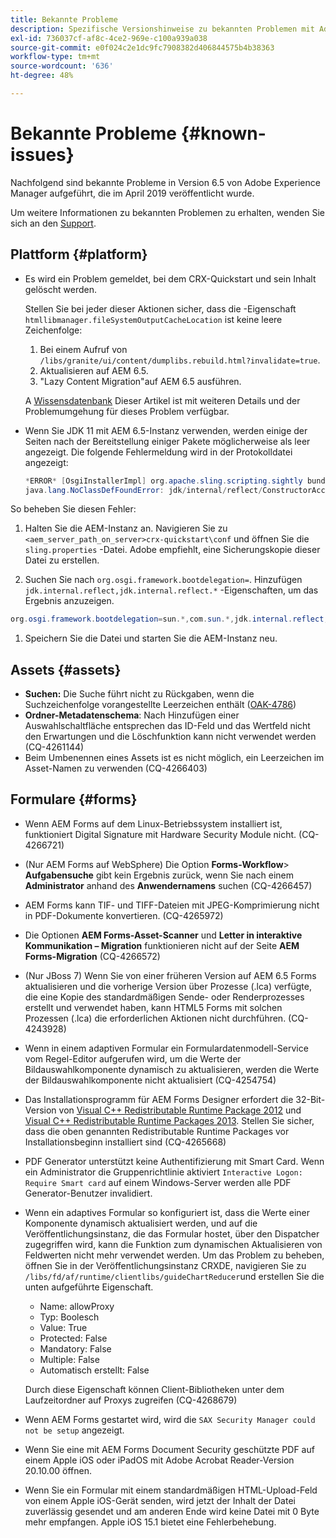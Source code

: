 ```yaml
---
title: Bekannte Probleme
description: Spezifische Versionshinweise zu bekannten Problemen mit Adobe Experience Manager 6.5
exl-id: 736037cf-af8c-4ce2-969e-c100a939a038
source-git-commit: e0f024c2e1dc9fc7908382d406844575b4b38363
workflow-type: tm+mt
source-wordcount: '636'
ht-degree: 48%

---
```


# Bekannte Probleme {#known-issues}

Nachfolgend sind bekannte Probleme in Version 6.5 von Adobe Experience Manager aufgeführt, die im April 2019 veröffentlicht wurde.

Um weitere Informationen zu bekannten Problemen zu erhalten, wenden Sie sich an den [Support](https://experienceleague.adobe.com/docs/experience-manager-cloud-service.html?lang=de).

## Plattform {#platform}

* Es wird ein Problem gemeldet, bei dem CRX-Quickstart und sein Inhalt gelöscht werden.

   Stellen Sie bei jeder dieser Aktionen sicher, dass die -Eigenschaft `htmllibmanager.fileSystemOutputCacheLocation` ist keine leere Zeichenfolge:

   1. Bei einem Aufruf von `/libs/granite/ui/content/dumplibs.rebuild.html?invalidate=true`.
   2. Aktualisieren auf AEM 6.5.
   3. &quot;Lazy Content Migration&quot;auf AEM 6.5 ausführen.

   A [Wissensdatenbank](https://helpx.adobe.com/experience-manager/kb/avoid-crx-quickstart-deletion-in-aem-6-5.html) Dieser Artikel ist mit weiteren Details und der Problemumgehung für dieses Problem verfügbar.

* Wenn Sie JDK 11 mit AEM 6.5-Instanz verwenden, werden einige der Seiten nach der Bereitstellung einiger Pakete möglicherweise als leer angezeigt. Die folgende Fehlermeldung wird in der Protokolldatei angezeigt:

   ```java
   *ERROR* [OsgiInstallerImpl] org.apache.sling.scripting.sightly bundle org.apache.sling.scripting.sightly:1.1.2.1_4_0 (558)[org.apache.sling.scripting.sightly.impl.engine.extension.use.JavaUseProvider(3345)] : Error during instantiation of the implementation object (java.lang.NoClassDefFoundError: jdk/internal/reflect/ConstructorAccessorImpl)
   java.lang.NoClassDefFoundError: jdk/internal/reflect/ConstructorAccessorImpl
   ```

So beheben Sie diesen Fehler:

1. Halten Sie die AEM-Instanz an. Navigieren Sie zu `<aem_server_path_on_server>crx-quickstart\conf` und öffnen Sie die `sling.properties` -Datei. Adobe empfiehlt, eine Sicherungskopie dieser Datei zu erstellen.

1. Suchen Sie nach `org.osgi.framework.bootdelegation=`. Hinzufügen `jdk.internal.reflect,jdk.internal.reflect.*` -Eigenschaften, um das Ergebnis anzuzeigen.

```java
org.osgi.framework.bootdelegation=sun.*,com.sun.*,jdk.internal.reflect,jdk.internal.reflect.*
```

1. Speichern Sie die Datei und starten Sie die AEM-Instanz neu.

## Assets {#assets}

* **Suchen:** Die Suche führt nicht zu Rückgaben, wenn die Suchzeichenfolge vorangestellte Leerzeichen enthält ([OAK-4786](https://issues.apache.org/jira/browse/OAK-4786))
* **Ordner-Metadatenschema**: Nach Hinzufügen einer Auswahlschaltfläche entsprechen das ID-Feld und das Wertfeld nicht den Erwartungen und die Löschfunktion kann nicht verwendet werden (CQ-4261144)
* Beim Umbenennen eines Assets ist es nicht möglich, ein Leerzeichen im Asset-Namen zu verwenden (CQ-4266403)

## Formulare {#forms}

* Wenn AEM Forms auf dem Linux-Betriebssystem installiert ist, funktioniert Digital Signature mit Hardware Security Module nicht. (CQ-4266721)
* (Nur AEM Forms auf WebSphere) Die Option **Forms-Workflow**> **Aufgabensuche** gibt kein Ergebnis zurück, wenn Sie nach einem **Administrator** anhand des **Anwendernamens** suchen (CQ-4266457)

* AEM Forms kann TIF- und TIFF-Dateien mit JPEG-Komprimierung nicht in PDF-Dokumente konvertieren. (CQ-4265972)
* Die Optionen **AEM Forms-Asset-Scanner** und **Letter in interaktive Kommunikation – Migration** funktionieren nicht auf der Seite **AEM Forms-Migration** (CQ-4266572)

* (Nur JBoss 7) Wenn Sie von einer früheren Version auf AEM 6.5 Forms aktualisieren und die vorherige Version über Prozesse (.lca) verfügte, die eine Kopie des standardmäßigen Sende- oder Renderprozesses erstellt und verwendet haben, kann HTML5 Forms mit solchen Prozessen (.lca) die erforderlichen Aktionen nicht durchführen. (CQ-4243928)
* Wenn in einem adaptiven Formular ein Formulardatenmodell-Service vom Regel-Editor aufgerufen wird, um die Werte der Bildauswahlkomponente dynamisch zu aktualisieren, werden die Werte der Bildauswahlkomponente nicht aktualisiert (CQ-4254754)
* Das Installationsprogramm für AEM Forms Designer erfordert die 32-Bit-Version von [Visual C++ Redistributable Runtime Package 2012](https://support.microsoft.com/de-de/help/2977003/the-latest-supported-visual-c-downloads) und [Visual C++ Redistributable Runtime Packages 2013](https://support.microsoft.com/de-de/help/3179560/update-for-visual-c-2013-and-visual-c-redistributable-package). Stellen Sie sicher, dass die oben genannten Redistributable Runtime Packages vor Installationsbeginn installiert sind (CQ-4265668)

* PDF Generator unterstützt keine Authentifizierung mit Smart Card.  Wenn ein Administrator die Gruppenrichtlinie aktiviert `Interactive Logon: Require Smart card` auf einem Windows-Server werden alle PDF Generator-Benutzer invalidiert.

* Wenn ein adaptives Formular so konfiguriert ist, dass die Werte einer Komponente dynamisch aktualisiert werden, und auf die Veröffentlichungsinstanz, die das Formular hostet, über den Dispatcher zugegriffen wird, kann die Funktion zum dynamischen Aktualisieren von Feldwerten nicht mehr verwendet werden. Um das Problem zu beheben, öffnen Sie in der Veröffentlichungsinstanz CRXDE, navigieren Sie zu `/libs/fd/af/runtime/clientlibs/guideChartReducer`und erstellen Sie die unten aufgeführte Eigenschaft.

   * Name: allowProxy
   * Typ: Boolesch
   * Value: True
   * Protected: False
   * Mandatory: False
   * Multiple: False
   * Automatisch erstellt: False

   Durch diese Eigenschaft können Client-Bibliotheken unter dem Laufzeitordner auf Proxys zugreifen (CQ-4268679)

* Wenn AEM Forms gestartet wird, wird die `SAX Security Manager could not be setup` angezeigt.
* Wenn Sie eine mit AEM Forms Document Security geschützte PDF auf einem Apple iOS oder iPadOS mit Adobe Acrobat Reader-Version 20.10.00 öffnen.
* Wenn Sie ein Formular mit einem standardmäßigen HTML-Upload-Feld von einem Apple iOS-Gerät senden, wird jetzt der Inhalt der Datei zuverlässig gesendet und am anderen Ende wird keine Datei mit 0 Byte mehr empfangen. Apple iOS 15.1 bietet eine Fehlerbehebung.
